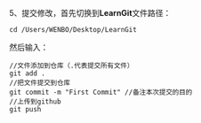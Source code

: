 5、提交修改，首先切换到**LearnGit**文件路径：

```
cd /Users/WENBO/Desktop/LearnGit 
```

然后输入：

```
//文件添加到仓库（.代表提交所有文件）
git add .
//把文件提交到仓库
git commit -m "First Commit" //备注本次提交的目的
//上传到github
git push
```

 

 

 

 

 